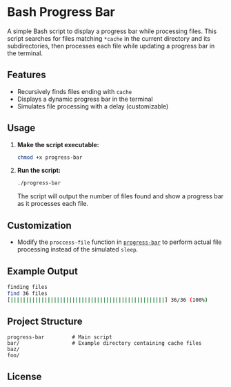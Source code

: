 # Bash Progress Bar

A simple Bash script to display a progress bar while processing files. This script searches for files matching `*cache` in the current directory and its subdirectories, then processes each file while updating a progress bar in the terminal.

## Features

- Recursively finds files ending with `cache`
- Displays a dynamic progress bar in the terminal
- Simulates file processing with a delay (customizable)

## Usage

1. **Make the script executable:**

   ```sh
   chmod +x progress-bar
   ```

2. **Run the script:**

   ```sh
   ./progress-bar
   ```

   The script will output the number of files found and show a progress bar as it processes each file.

## Customization

- Modify the `proccess-file` function in [`progress-bar`](progress-bar) to perform actual file processing instead of the simulated `sleep`.

## Example Output

```bash
finding files
find 36 files
[||||||||||||||||||||||||||||||||||||||||||||||||||] 36/36 (100%)
```

## Project Structure

```
progress-bar         # Main script
bar/                 # Example directory containing cache files
baz/
foo/
```

## License
